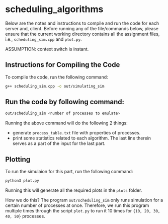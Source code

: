 # scheduling_algorithms
Below are the notes and instructions to compile and run the code for each server and, client.
Before running any of the file/commands below, please ensure that the current working directory contains all the assignment files, i.e., `scheduling_sim.cpp` and `plot.py`.

ASSUMPTION: context switch is instant.


## Instructions for Compiling the Code

To compile the code, run the following command:
```bash
g++ scheduling_sim.cpp -o out/simulating_sim
```


## Run the code by following command:
```bash
out/scheduling_sim <number of processes to emulate>
```

Running the above command will do the following 2 things:
- generate `process_table.txt` file with properties of processes.
- print some statistics related to each algorithm. The last line therein serves as a part of the input for the last part.


## Plotting
To run the simulaion for this part, run the following command:

```bash
python3 plot.py
```

Running this will generate all the required plots in the `plots` folder.

How we do this? The program `out/scheduling_sim` only runs simulation for a certain number of processes at once. Therefore, we run this program multiple times through the script `plot.py` to run it 10 times for `{10, 20, 30, 40, 50}` processes. 
